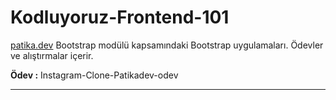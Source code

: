 # Kodluyoruz-Frontend-101


[patika.dev](https://app.patika.dev/moduller/bootstrap/odev2) Bootstrap modülü kapsamındaki Bootstrap uygulamaları. Ödevler ve alıştırmalar içerir.

**Ödev  :**
       Instagram-Clone-Patikadev-odev
     
---
